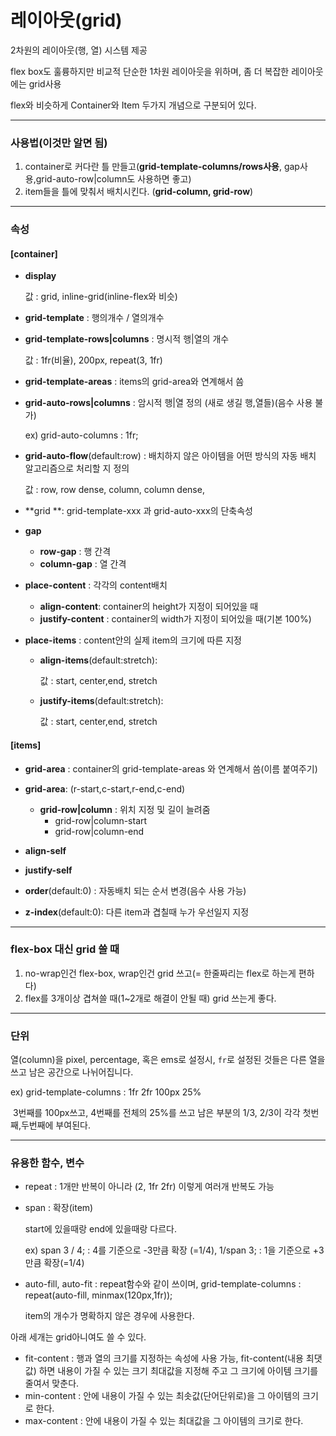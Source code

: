 # 레이아웃(grid)

2차원의 레이아웃(행, 열) 시스템 제공

flex box도 훌륭하지만 비교적 단순한 1차원 레이아웃을 위하며, 좀 더 복잡한 레이아웃에는 grid사용

flex와 비슷하게 Container와 Item 두가지 개념으로 구분되어 있다.

---

### 사용법(이것만 알면 됨)

1. container로 커다란 틀 만들고(**grid-template-columns/rows사용**, gap사용,grid-auto-row|column도 사용하면 좋고) 
2. item들을 틀에 맞춰서 배치시킨다. (**grid-column, grid-row**)

---

### 속성

#### [container]

- **display**

  값 : grid, inline-grid(inline-flex와 비슷)

- **grid-template** : 행의개수 / 열의개수
  
- **grid-template-rows|columns** : 명시적 행|열의 개수
  
  값 : 1fr(비율), 200px, repeat(3, 1fr)
  
- **grid-template-areas** : items의 grid-area와 연계해서 씀

- **grid-auto-rows|columns** : 암시적 행|열 정의 (새로 생길 행,열들)(음수 사용 불가)

  ex) grid-auto-columns : 1fr;

- **grid-auto-flow**(default:row) : 배치하지 않은 아이템을 어떤 방식의 자동 배치 알고리즘으로 처리할 지 정의

  값 : row, row dense, column, column dense, 

- **grid **: grid-template-xxx 과 grid-auto-xxx의 단축속성

- **gap**

	- **row-gap** : 행 간격
	- **column-gap** : 열 간격

- **place-content** : 각각의 content배치

  - **align-content**: container의 height가 지정이 되어있을 때
  - **justify-content** : container의 width가 지정이 되어있을 때(기본 100%)

- **place-items** : content안의 실제 item의 크기에 따른 지정

  - **align-items**(default:stretch):

    값 : start, center,end, stretch

  - **justify-items**(default:stretch):

    값 : start, center,end, stretch

#### [items]

- **grid-area** : container의 grid-template-areas 와 연계해서 씀(이름 붙여주기)

- **grid-area**: (r-start,c-start,r-end,c-end)
  - **grid-row|column** : 위치 지정 및 길이 늘려줌
    - grid-row|column-start
    - grid-row|column-end
  

- **align-self**
- **justify-self**
- **order**(default:0) : 자동배치 되는 순서 변경(음수 사용 가능)
- **z-index**(default:0): 다른 item과 겹칠때 누가 우선일지 지정

---

### flex-box 대신 grid 쓸 때

1. no-wrap인건 flex-box, wrap인건 grid 쓰고(= 한줄짜리는 flex로 하는게 편하다)
2. flex를 3개이상 겹쳐쓸 때(1~2개로 해결이 안될 때) grid 쓰는게 좋다.

---

### 단위

열(column)을 pixel, percentage, 혹은 ems로 설정시, `fr`로 설정된 것들은 다른 열을 쓰고 남은 공간으로 나뉘어집니다.

ex) grid-template-columns : 1fr 2fr 100px 25% 

​	3번째를 100px쓰고, 4번째를 전체의 25%를 쓰고 남은 부분의 1/3, 2/3이 각각 첫번째,두번째에 부여된다.

---

### 유용한 함수, 변수

- repeat : 1개만 반복이 아니라 (2, 1fr 2fr) 이렇게 여러개 반복도 가능

- span : 확장(item)

	start에 있을때랑 end에 있을때랑 다르다.

	ex) span 3 / 4;  : 4를 기준으로 -3만큼 확장 (=1/4), 1/span 3; : 1을 기준으로 +3만큼 확장(=1/4)

- auto-fill, auto-fit : repeat함수와 같이 쓰이며, grid-template-columns : repeat(auto-fill, minmax(120px,1fr));

  item의 개수가 명확하지 않은 경우에 사용한다.




아래 세개는 grid아니여도 쓸 수 있다.

- fit-content : 행과 열의 크기를 지정하는 속성에 사용 가능, fit-content(내용 최댓값) 하면 내용이 가질 수 있는 크기 최대값을 지정해 주고 그 크기에 아이템 크기를 줄여서 맞춘다.
- min-content : 안에 내용이 가질 수 있는 최솟값(단어단위로)을 그 아이템의 크기로 한다.
- max-content : 안에 내용이 가질 수 있는 최대값을 그 아이템의 크기로 한다.

